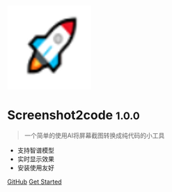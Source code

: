 ![logo](./icon/android-chrome-192x192.png)

# Screenshot2code <small>1.0.0</small>

> 一个简单的使用AI将屏幕截图转换成纯代码的小工具

- 支持智谱模型
- 实时显示效果
- 安装使用友好

[GitHub](https://github.com/LinyuJupiter/screenshot2code)
[Get Started](/introduction/quickstart)